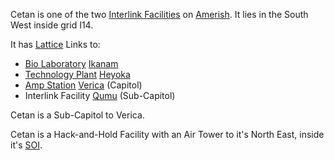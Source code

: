 Cetan is one of the two [Interlink
Facilities](../terminology/Interlink.md) on
[Amerish](../locations/Amerish.md). It lies in the South West inside grid
I14.

It has [Lattice](../terminology/Lattice.md) Links to:

- [Bio Laboratory](../locations/Bio_Laboratory.md)
  [Ikanam](Ikanam.md)
- [Technology Plant](../locations/Technology_Plant.md)
  [Heyoka](Heyoka.md)
- [Amp Station](../locations/Amp_Station.md) [Verica](Verica.md)
  (Capitol)
- Interlink Facility [Qumu](Qumu.md) (Sub-Capitol)

Cetan is a Sub-Capitol to Verica.

Cetan is a Hack-and-Hold Facility with an Air Tower to it's North East,
inside it's [SOI](../locations/Sphere_of_Influence.md).

<!--[Category:Facilities](Category:Facilities.md)-->
